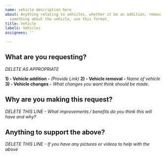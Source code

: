 ```yaml
---
name: vehicle description here
about: Anything relating to vehicles, whether it be an addition, removal or changing
  something about the vehicle, use this format.
title: Vehicle
labels: Vehicles
assignees: ''

---
```


<h2>What are you requesting?</h2>

*DELETE AS APPROPRIATE*

**1) - Vehicle addition -** *(Provide Link)*
**2) - Vehicle removal -** *Name of vehicle*
**3) - Vehicle changes -** *What changes you want think should be made.*

<h2>Why are you making this request?</h2>

*DELETE THIS LINE - What improvements / benefits do you think this will have and why?*

<h2>Anything to support the above?</h2>

*DELETE THIS LINE - If you have any pictures or videos to help with the above*
